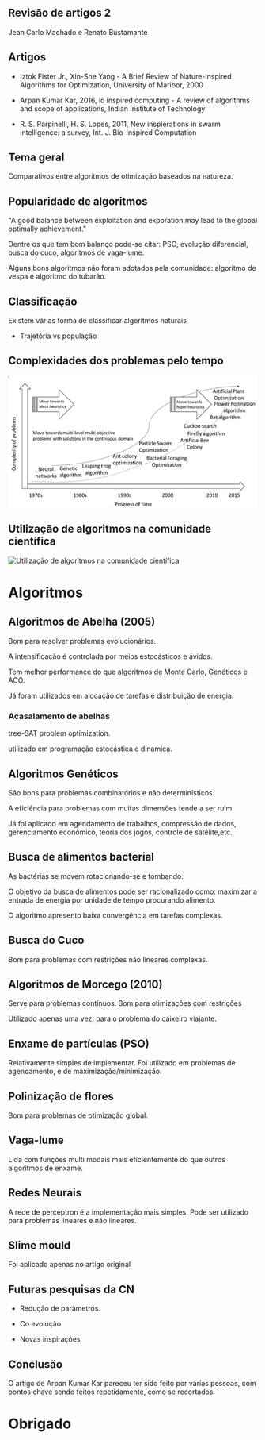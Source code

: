 ## Revisão de artigos 2

Jean Carlo Machado e Renato Bustamante

## Artigos

 - Iztok Fister Jr., Xin-She Yang - A Brief Review of Nature-Inspired Algorithms
for Optimization, University of Maribor, 2000

 - Arpan Kumar Kar, 2016, io inspired computing - A review of algorithms
and scope of applications, Indian Institute of Technology

 - R. S. Parpinelli, H. S. Lopes, 2011, New inspierations in swarm intelligence: a survey, Int. J. Bio-Inspired Computation

## Tema geral

Comparativos entre algoritmos de otimização baseados na natureza.

## Popularidade de algoritmos

"A good balance between exploitation and exporation may lead to
the global optimally achievement."

Dentre os que tem bom balanço pode-se citar: PSO, evolução
diferencial, busca do cuco, algoritmos de vaga-lume.

Alguns bons algoritmos não foram adotados pela comunidade:
algoritmo de vespa e algoritmo do tubarão.


## Classificação

Existem várias forma de classificar algoritmos naturais

- Trajetória vs população


## Complexidades dos problemas pelo tempo

![Complexidades dos problemas pelo tempo](complexity-of-problems-over-time.png)

## Utilização de algoritmos na comunidade científica

![Utilização de algoritmos na comunidade científica
](algorithms-usage-in-scientific-community.png)


# Algoritmos

## Algoritmos de Abelha (2005)

Bom para resolver problemas evolucionários.

A intensificação é controlada por meios estocásticos e ávidos.

Tem melhor performance do que algoritmos de Monte Carlo, Genéticos
e ACO.

Já foram utilizados em alocação de tarefas e distribuição de
energia.

### Acasalamento de abelhas

tree-SAT problem optimization.

utilizado em programação estocástica e dinamica.

## Algoritmos Genéticos

São bons para problemas combinatórios e não determinísticos.

A eficiência para problemas com muitas dimensões tende a ser ruim.

Já foi aplicado em agendamento de trabalhos, compressão de dados,
gerenciamento econômico, teoria dos jogos, controle de
satélite,etc.

## Busca de alimentos bacterial 

As bactérias se movem rotacionando-se e tombando.

O objetivo da busca de alimentos pode ser racionalizado como:
maximizar a entrada de energia por unidade de tempo procurando
alimento.

O algoritmo apresento baixa convergência em tarefas complexas.

## Busca do Cuco

Bom para problemas com restrições não lineares complexas.

## Algoritmos de Morcego (2010)

Serve para problemas contínuos.
Bom para otimizações com restrições

Utilizado apenas uma vez, para o problema do caixeiro viajante.

## Enxame de partículas (PSO)

Relativamente simples de implementar.
Foi utilizado em problemas de agendamento, e de
maximização/minimização.


## Polinização de flores

Bom para problemas de otimização global.

## Vaga-lume

Lida com funções multi modais mais eficientemente do que outros
algoritmos de enxame.

## Redes Neurais

A rede de perceptron é a implementação mais simples.
Pode ser utilizado para problemas lineares e não lineares.

## Slime mould

Foi aplicado apenas no artigo original

## Futuras pesquisas da CN

- Redução de parâmetros.
 
- Co evolução
 
- Novas inspirações


## Conclusão

O artigo de Arpan Kumar Kar pareceu ter sido feito por várias
pessoas, com pontos chave sendo feitos repetidamente, como se
recortados.


# Obrigado
